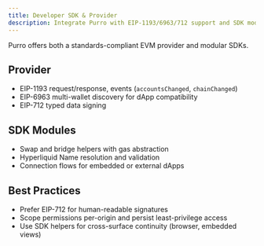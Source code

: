 ```yaml
---
title: Developer SDK & Provider
description: Integrate Purro with EIP-1193/6963/712 support and SDK modules.
---
```


Purro offers both a standards-compliant EVM provider and modular SDKs.

## Provider
- EIP-1193 request/response, events (`accountsChanged`, `chainChanged`)
- EIP-6963 multi-wallet discovery for dApp compatibility
- EIP-712 typed data signing

## SDK Modules
- Swap and bridge helpers with gas abstraction
- Hyperliquid Name resolution and validation
- Connection flows for embedded or external dApps

## Best Practices
- Prefer EIP-712 for human-readable signatures
- Scope permissions per-origin and persist least-privilege access
- Use SDK helpers for cross-surface continuity (browser, embedded views) 